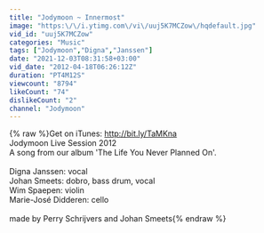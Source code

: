 ```yaml
---
title: "Jodymoon ~ Innermost"
image: "https:\/\/i.ytimg.com\/vi\/uuj5K7MCZow\/hqdefault.jpg"
vid_id: "uuj5K7MCZow"
categories: "Music"
tags: ["Jodymoon","Digna","Janssen"]
date: "2021-12-03T08:31:58+03:00"
vid_date: "2012-04-18T06:26:12Z"
duration: "PT4M12S"
viewcount: "8794"
likeCount: "74"
dislikeCount: "2"
channel: "Jodymoon"
---
```

{% raw %}Get on iTunes:  <a rel="nofollow" target="blank" href="http://bit.ly/TaMKna">http://bit.ly/TaMKna</a> <br />Jodymoon Live Session 2012<br />A song from our album 'The Life You Never Planned On'.<br /><br />Digna Janssen: vocal<br />Johan Smeets: dobro, bass drum, vocal<br />Wim Spaepen: violin<br />Marie-José Didderen: cello<br /><br />made by Perry Schrijvers and Johan Smeets{% endraw %}
